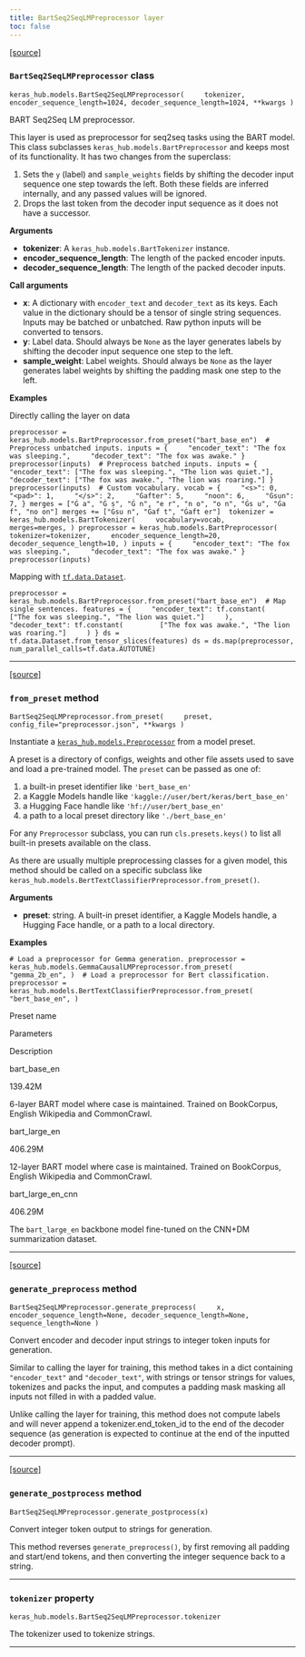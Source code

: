 ```yaml
---
title: BartSeq2SeqLMPreprocessor layer
toc: false
---
```


[\[source\]](https://github.com/keras-team/keras-hub/tree/v0.17.0/keras_hub/src/models/bart/bart_seq_2_seq_lm_preprocessor.py#L8)

### `BartSeq2SeqLMPreprocessor` class

`keras_hub.models.BartSeq2SeqLMPreprocessor(     tokenizer, encoder_sequence_length=1024, decoder_sequence_length=1024, **kwargs )`

BART Seq2Seq LM preprocessor.

This layer is used as preprocessor for seq2seq tasks using the BART model. This class subclasses `keras_hub.models.BartPreprocessor` and keeps most of its functionality. It has two changes from the superclass:

1.  Sets the `y` (label) and `sample_weights` fields by shifting the decoder input sequence one step towards the left. Both these fields are inferred internally, and any passed values will be ignored.
2.  Drops the last token from the decoder input sequence as it does not have a successor.

**Arguments**

- **tokenizer**: A `keras_hub.models.BartTokenizer` instance.
- **encoder_sequence_length**: The length of the packed encoder inputs.
- **decoder_sequence_length**: The length of the packed decoder inputs.

**Call arguments**

- **x**: A dictionary with `encoder_text` and `decoder_text` as its keys. Each value in the dictionary should be a tensor of single string sequences. Inputs may be batched or unbatched. Raw python inputs will be converted to tensors.
- **y**: Label data. Should always be `None` as the layer generates labels by shifting the decoder input sequence one step to the left.
- **sample_weight**: Label weights. Should always be `None` as the layer generates label weights by shifting the padding mask one step to the left.

**Examples**

Directly calling the layer on data

`preprocessor = keras_hub.models.BartPreprocessor.from_preset("bart_base_en")  # Preprocess unbatched inputs. inputs = {     "encoder_text": "The fox was sleeping.",     "decoder_text": "The fox was awake." } preprocessor(inputs)  # Preprocess batched inputs. inputs = {     "encoder_text": ["The fox was sleeping.", "The lion was quiet."],     "decoder_text": ["The fox was awake.", "The lion was roaring."] } preprocessor(inputs)  # Custom vocabulary. vocab = {     "<s>": 0,     "<pad>": 1,     "</s>": 2,     "Ġafter": 5,     "noon": 6,     "Ġsun": 7, } merges = ["Ġ a", "Ġ s", "Ġ n", "e r", "n o", "o n", "Ġs u", "Ġa f", "no on"] merges += ["Ġsu n", "Ġaf t", "Ġaft er"]  tokenizer = keras_hub.models.BartTokenizer(     vocabulary=vocab,     merges=merges, ) preprocessor = keras_hub.models.BartPreprocessor(     tokenizer=tokenizer,     encoder_sequence_length=20,     decoder_sequence_length=10, ) inputs = {     "encoder_text": "The fox was sleeping.",     "decoder_text": "The fox was awake." } preprocessor(inputs)`

Mapping with [`tf.data.Dataset`](https://www.tensorflow.org/api_docs/python/tf/data/Dataset).

`preprocessor = keras_hub.models.BartPreprocessor.from_preset("bart_base_en")  # Map single sentences. features = {     "encoder_text": tf.constant(         ["The fox was sleeping.", "The lion was quiet."]     ),     "decoder_text": tf.constant(         ["The fox was awake.", "The lion was roaring."]     ) } ds = tf.data.Dataset.from_tensor_slices(features) ds = ds.map(preprocessor, num_parallel_calls=tf.data.AUTOTUNE)`

---

[\[source\]](https://github.com/keras-team/keras-hub/tree/v0.17.0/keras_hub/src/models/preprocessor.py#L132)

### `from_preset` method

`BartSeq2SeqLMPreprocessor.from_preset(     preset, config_file="preprocessor.json", **kwargs )`

Instantiate a [`keras_hub.models.Preprocessor`](/api/keras_hub/base_classes/preprocessor#preprocessor-class) from a model preset.

A preset is a directory of configs, weights and other file assets used to save and load a pre-trained model. The `preset` can be passed as one of:

1.  a built-in preset identifier like `'bert_base_en'`
2.  a Kaggle Models handle like `'kaggle://user/bert/keras/bert_base_en'`
3.  a Hugging Face handle like `'hf://user/bert_base_en'`
4.  a path to a local preset directory like `'./bert_base_en'`

For any `Preprocessor` subclass, you can run `cls.presets.keys()` to list all built-in presets available on the class.

As there are usually multiple preprocessing classes for a given model, this method should be called on a specific subclass like `keras_hub.models.BertTextClassifierPreprocessor.from_preset()`.

**Arguments**

- **preset**: string. A built-in preset identifier, a Kaggle Models handle, a Hugging Face handle, or a path to a local directory.

**Examples**

`# Load a preprocessor for Gemma generation. preprocessor = keras_hub.models.GemmaCausalLMPreprocessor.from_preset(     "gemma_2b_en", )  # Load a preprocessor for Bert classification. preprocessor = keras_hub.models.BertTextClassifierPreprocessor.from_preset(     "bert_base_en", )`

Preset name

Parameters

Description

bart_base_en

139.42M

6-layer BART model where case is maintained. Trained on BookCorpus, English Wikipedia and CommonCrawl.

bart_large_en

406.29M

12-layer BART model where case is maintained. Trained on BookCorpus, English Wikipedia and CommonCrawl.

bart_large_en_cnn

406.29M

The `bart_large_en` backbone model fine-tuned on the CNN+DM summarization dataset.

---

[\[source\]](https://github.com/keras-team/keras-hub/tree/v0.17.0/keras_hub/src/models/seq_2_seq_lm_preprocessor.py#L144)

### `generate_preprocess` method

`BartSeq2SeqLMPreprocessor.generate_preprocess(     x, encoder_sequence_length=None, decoder_sequence_length=None, sequence_length=None )`

Convert encoder and decoder input strings to integer token inputs for generation.

Similar to calling the layer for training, this method takes in a dict containing `"encoder_text"` and `"decoder_text"`, with strings or tensor strings for values, tokenizes and packs the input, and computes a padding mask masking all inputs not filled in with a padded value.

Unlike calling the layer for training, this method does not compute labels and will never append a tokenizer.end_token_id to the end of the decoder sequence (as generation is expected to continue at the end of the inputted decoder prompt).

---

[\[source\]](https://github.com/keras-team/keras-hub/tree/v0.17.0/keras_hub/src/models/seq_2_seq_lm_preprocessor.py#L205)

### `generate_postprocess` method

`BartSeq2SeqLMPreprocessor.generate_postprocess(x)`

Convert integer token output to strings for generation.

This method reverses `generate_preprocess()`, by first removing all padding and start/end tokens, and then converting the integer sequence back to a string.

---

### `tokenizer` property

`keras_hub.models.BartSeq2SeqLMPreprocessor.tokenizer`

The tokenizer used to tokenize strings.

---
